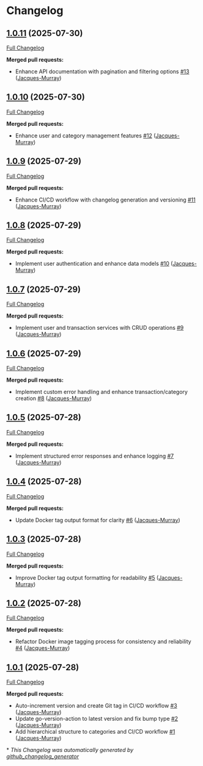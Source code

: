 # Changelog

## [1.0.11](https://github.com/Jacques-Murray/personal-finance-tracker-api/tree/1.0.11) (2025-07-30)

[Full Changelog](https://github.com/Jacques-Murray/personal-finance-tracker-api/compare/1.0.10...1.0.11)

**Merged pull requests:**

- Enhance API documentation with pagination and filtering options [\#13](https://github.com/Jacques-Murray/personal-finance-tracker-api/pull/13) ([Jacques-Murray](https://github.com/Jacques-Murray))

## [1.0.10](https://github.com/Jacques-Murray/personal-finance-tracker-api/tree/1.0.10) (2025-07-30)

[Full Changelog](https://github.com/Jacques-Murray/personal-finance-tracker-api/compare/1.0.9...1.0.10)

**Merged pull requests:**

- Enhance user and category management features [\#12](https://github.com/Jacques-Murray/personal-finance-tracker-api/pull/12) ([Jacques-Murray](https://github.com/Jacques-Murray))

## [1.0.9](https://github.com/Jacques-Murray/personal-finance-tracker-api/tree/1.0.9) (2025-07-29)

[Full Changelog](https://github.com/Jacques-Murray/personal-finance-tracker-api/compare/1.0.8...1.0.9)

**Merged pull requests:**

- Enhance CI/CD workflow with changelog generation and versioning [\#11](https://github.com/Jacques-Murray/personal-finance-tracker-api/pull/11) ([Jacques-Murray](https://github.com/Jacques-Murray))

## [1.0.8](https://github.com/Jacques-Murray/personal-finance-tracker-api/tree/1.0.8) (2025-07-29)

[Full Changelog](https://github.com/Jacques-Murray/personal-finance-tracker-api/compare/1.0.7...1.0.8)

**Merged pull requests:**

- Implement user authentication and enhance data models [\#10](https://github.com/Jacques-Murray/personal-finance-tracker-api/pull/10) ([Jacques-Murray](https://github.com/Jacques-Murray))

## [1.0.7](https://github.com/Jacques-Murray/personal-finance-tracker-api/tree/1.0.7) (2025-07-29)

[Full Changelog](https://github.com/Jacques-Murray/personal-finance-tracker-api/compare/1.0.6...1.0.7)

**Merged pull requests:**

- Implement user and transaction services with CRUD operations [\#9](https://github.com/Jacques-Murray/personal-finance-tracker-api/pull/9) ([Jacques-Murray](https://github.com/Jacques-Murray))

## [1.0.6](https://github.com/Jacques-Murray/personal-finance-tracker-api/tree/1.0.6) (2025-07-29)

[Full Changelog](https://github.com/Jacques-Murray/personal-finance-tracker-api/compare/1.0.5...1.0.6)

**Merged pull requests:**

- Implement custom error handling and enhance transaction/category creation [\#8](https://github.com/Jacques-Murray/personal-finance-tracker-api/pull/8) ([Jacques-Murray](https://github.com/Jacques-Murray))

## [1.0.5](https://github.com/Jacques-Murray/personal-finance-tracker-api/tree/1.0.5) (2025-07-28)

[Full Changelog](https://github.com/Jacques-Murray/personal-finance-tracker-api/compare/1.0.4...1.0.5)

**Merged pull requests:**

- Implement structured error responses and enhance logging [\#7](https://github.com/Jacques-Murray/personal-finance-tracker-api/pull/7) ([Jacques-Murray](https://github.com/Jacques-Murray))

## [1.0.4](https://github.com/Jacques-Murray/personal-finance-tracker-api/tree/1.0.4) (2025-07-28)

[Full Changelog](https://github.com/Jacques-Murray/personal-finance-tracker-api/compare/1.0.3...1.0.4)

**Merged pull requests:**

- Update Docker tag output format for clarity [\#6](https://github.com/Jacques-Murray/personal-finance-tracker-api/pull/6) ([Jacques-Murray](https://github.com/Jacques-Murray))

## [1.0.3](https://github.com/Jacques-Murray/personal-finance-tracker-api/tree/1.0.3) (2025-07-28)

[Full Changelog](https://github.com/Jacques-Murray/personal-finance-tracker-api/compare/1.0.2...1.0.3)

**Merged pull requests:**

- Improve Docker tag output formatting for readability [\#5](https://github.com/Jacques-Murray/personal-finance-tracker-api/pull/5) ([Jacques-Murray](https://github.com/Jacques-Murray))

## [1.0.2](https://github.com/Jacques-Murray/personal-finance-tracker-api/tree/1.0.2) (2025-07-28)

[Full Changelog](https://github.com/Jacques-Murray/personal-finance-tracker-api/compare/1.0.1...1.0.2)

**Merged pull requests:**

- Refactor Docker image tagging process for consistency and reliability [\#4](https://github.com/Jacques-Murray/personal-finance-tracker-api/pull/4) ([Jacques-Murray](https://github.com/Jacques-Murray))

## [1.0.1](https://github.com/Jacques-Murray/personal-finance-tracker-api/tree/1.0.1) (2025-07-28)

[Full Changelog](https://github.com/Jacques-Murray/personal-finance-tracker-api/compare/651ea2f7b375c9f58e55713a0c2286bc1f29de0e...1.0.1)

**Merged pull requests:**

- Auto-increment version and create Git tag in CI/CD workflow [\#3](https://github.com/Jacques-Murray/personal-finance-tracker-api/pull/3) ([Jacques-Murray](https://github.com/Jacques-Murray))
- Update go-version-action to latest version and fix bump type [\#2](https://github.com/Jacques-Murray/personal-finance-tracker-api/pull/2) ([Jacques-Murray](https://github.com/Jacques-Murray))
- Add hierarchical structure to categories and CI/CD workflow [\#1](https://github.com/Jacques-Murray/personal-finance-tracker-api/pull/1) ([Jacques-Murray](https://github.com/Jacques-Murray))



\* *This Changelog was automatically generated by [github_changelog_generator](https://github.com/github-changelog-generator/github-changelog-generator)*
